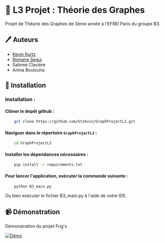 
# 🧮 L3 Projet : Théorie des Graphes

Projet de Théorie des Graphes de 3ème année à l'EFREI Paris du groupe B3.


## 🖊️ Auteurs 

- [Kevin Kurtz](https://github.com/ktzkvin)
- [Romane Segui](https://github.com/Airseg)
- Salomé Clavière
- Amna Boulouha


## 💾 Installation 



### Installation :
#### Clôner le depôt github :
```bash
    git clone https://github.com/ktzkvin/GraphProjectL3.git
```

#### Naviguer dans le répertoire `GraphProjectL3` :
```bash
    cd GraphProjectL3
```

#### Installer les dépendances nécessaires :
```bash
    pip install -r requirements.txt
```

#### Pour lancer l'application, exécuter la commande suivante :
```bash
    python B3_main.py
```

Ou bien exécuter le fichier B3_main.py à l'aide de votre IDE.
## 📹 Démonstration 

Démonstration du projet Frig's

[![Démo](https://tenor.com/view/github-cat-kitty-waiting-loading-gif-25774588)](https://www.youtube.com/watch?v=kJQP7kiw5Fk&ab_channel=LuisFonsiVEVO)
